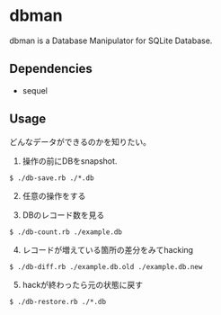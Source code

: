 dbman
===============
dbman is a Database Manipulator for SQLite Database.

## Dependencies
- sequel

## Usage
どんなデータができるのかを知りたい。

1. 操作の前にDBをsnapshot.

```
$ ./db-save.rb ./*.db
```

2. 任意の操作をする

3. DBのレコード数を見る

```
$ ./db-count.rb ./example.db
```

4. レコードが増えている箇所の差分をみてhacking

```
$ ./db-diff.rb ./example.db.old ./example.db.new
```

5. hackが終わったら元の状態に戻す

```
$ ./db-restore.rb ./*.db
```

